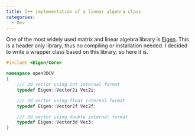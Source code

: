```yaml
---
title: C++ implementation of a linear algebra class
categories: 
  - Dev
---
```


One of the most widely used matrix and linear algebra library is [Eigen](http://eigen.tuxfamily.org). This is a header only library, thus no compiling or installation needed. I decided to write a wrapper class based on this library, so here it is.

```c++
#include <Eigen/Core>

namespace open3DCV
{
	/// 2d vector using int internal format
	typedef Eigen::Vector2i Vec2i;

	/// 2d vector using float internal format
	typedef Eigen::Vector2f Vec2f;

	/// 3d vector using double internal format
	typedef Eigen::Vector3d Vec3;
}
```
